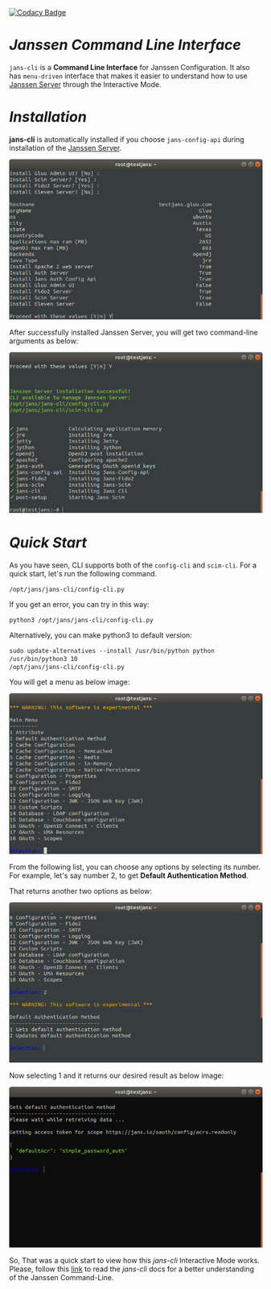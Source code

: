 [![Codacy Badge](https://app.codacy.com/project/badge/Grade/a0f9313eeef046c8810e153a6b7b4ff5)](https://www.codacy.com/gh/JanssenProject/jans-cli/dashboard?utm_source=github.com&amp;utm_medium=referral&amp;utm_content=JanssenProject/jans-cli&amp;utm_campaign=Badge_Grade)

# _Janssen Command Line Interface_
`jans-cli` is a **Command Line Interface** for Janssen Configuration. It also has `menu-driven` interface that makes it easier to understand how to use [Janssen Server](https://github.com/JanssenProject/home) through the Interactive Mode.

# _Installation_

**jans-cli** is automatically installed if you choose `jans-config-api` during installation 
of the [Janssen Server](https://github.com/JanssenProject/home).

![](docs/img/jans-config-api.png)

After successfully installed Janssen Server, you will get two command-line arguments as below:

![](docs/img/installed.png)

# _Quick Start_

As you have seen, CLI supports both of the `config-cli` and `scim-cli`. For a quick start, let's run the following command.

```
/opt/jans/jans-cli/config-cli.py
```
If you get an error, you can try in this way:

```
python3 /opt/jans/jans-cli/config-cli.py
```

Alternatively, you can make python3 to default version:
```
sudo update-alternatives --install /usr/bin/python python /usr/bin/python3 10
/opt/jans/jans-cli/config-cli.py
```

You will get a menu as below image:

![main-menu.png](docs/img/im-main.png)

From the following list, you can choose any options by selecting its number. For example, let's say number 2,
to get **Default Authentication Method**.

That returns another two options as below:

![option-2-option.png](docs/img/im-default-auth-02.png)

Now selecting 1 and it returns our desired result as below image:

![default-authentication-method.png](docs/img/im-cur-default-auth.png)

So, That was a quick start to view how this _jans-cli_ Interactive Mode works. Please, follow this [link](docs) to read the _jans-cli_ docs for a better understanding of the Janssen Command-Line.
